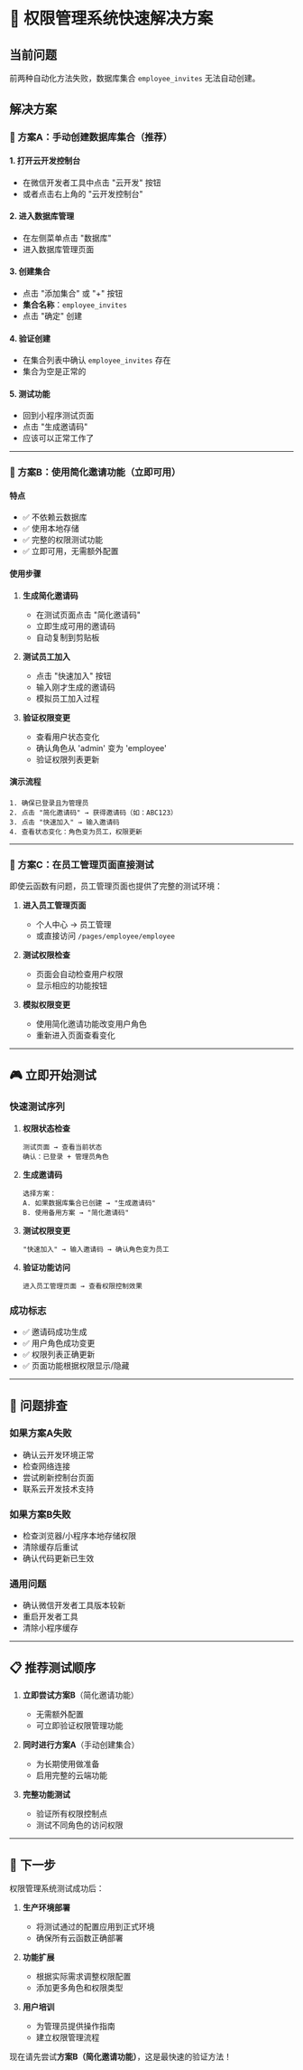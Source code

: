 # 🚀 权限管理系统快速解决方案

## 当前问题
前两种自动化方法失败，数据库集合 `employee_invites` 无法自动创建。

## 解决方案

### 🎯 方案A：手动创建数据库集合（推荐）

#### 1. 打开云开发控制台
- 在微信开发者工具中点击 "云开发" 按钮
- 或者点击右上角的 "云开发控制台"

#### 2. 进入数据库管理
- 在左侧菜单点击 "数据库"
- 进入数据库管理页面

#### 3. 创建集合
- 点击 "添加集合" 或 "+" 按钮
- **集合名称**：`employee_invites`
- 点击 "确定" 创建

#### 4. 验证创建
- 在集合列表中确认 `employee_invites` 存在
- 集合为空是正常的

#### 5. 测试功能
- 回到小程序测试页面
- 点击 "生成邀请码" 
- 应该可以正常工作了

---

### 🎯 方案B：使用简化邀请功能（立即可用）

#### 特点
- ✅ 不依赖云数据库
- ✅ 使用本地存储
- ✅ 完整的权限测试功能
- ✅ 立即可用，无需额外配置

#### 使用步骤

1. **生成简化邀请码**
   - 在测试页面点击 "简化邀请码"
   - 立即生成可用的邀请码
   - 自动复制到剪贴板

2. **测试员工加入**
   - 点击 "快速加入" 按钮
   - 输入刚才生成的邀请码
   - 模拟员工加入过程

3. **验证权限变更**
   - 查看用户状态变化
   - 确认角色从 'admin' 变为 'employee'
   - 验证权限列表更新

#### 演示流程
```
1. 确保已登录且为管理员
2. 点击 "简化邀请码" → 获得邀请码（如：ABC123）
3. 点击 "快速加入" → 输入邀请码
4. 查看状态变化：角色变为员工，权限更新
```

---

### 🎯 方案C：在员工管理页面直接测试

即使云函数有问题，员工管理页面也提供了完整的测试环境：

1. **进入员工管理页面**
   - 个人中心 → 员工管理
   - 或直接访问 `/pages/employee/employee`

2. **测试权限检查**
   - 页面会自动检查用户权限
   - 显示相应的功能按钮

3. **模拟权限变更**
   - 使用简化邀请功能改变用户角色
   - 重新进入页面查看变化

---

## 🎮 立即开始测试

### 快速测试序列

1. **权限状态检查**
   ```
   测试页面 → 查看当前状态
   确认：已登录 + 管理员角色
   ```

2. **生成邀请码**
   ```
   选择方案：
   A. 如果数据库集合已创建 → "生成邀请码"
   B. 使用备用方案 → "简化邀请码"
   ```

3. **测试权限变更**
   ```
   "快速加入" → 输入邀请码 → 确认角色变为员工
   ```

4. **验证功能访问**
   ```
   进入员工管理页面 → 查看权限控制效果
   ```

### 成功标志

- ✅ 邀请码成功生成
- ✅ 用户角色成功变更
- ✅ 权限列表正确更新
- ✅ 页面功能根据权限显示/隐藏

---

## 🔧 问题排查

### 如果方案A失败
- 确认云开发环境正常
- 检查网络连接
- 尝试刷新控制台页面
- 联系云开发技术支持

### 如果方案B失败
- 检查浏览器/小程序本地存储权限
- 清除缓存后重试
- 确认代码更新已生效

### 通用问题
- 确认微信开发者工具版本较新
- 重启开发者工具
- 清除小程序缓存

---

## 📋 推荐测试顺序

1. **立即尝试方案B**（简化邀请功能）
   - 无需额外配置
   - 可立即验证权限管理功能

2. **同时进行方案A**（手动创建集合）
   - 为长期使用做准备
   - 启用完整的云端功能

3. **完整功能测试**
   - 验证所有权限控制点
   - 测试不同角色的访问权限

---

## 🎉 下一步

权限管理系统测试成功后：

1. **生产环境部署**
   - 将测试通过的配置应用到正式环境
   - 确保所有云函数正确部署

2. **功能扩展**
   - 根据实际需求调整权限配置
   - 添加更多角色和权限类型

3. **用户培训**
   - 为管理员提供操作指南
   - 建立权限管理流程

现在请先尝试**方案B（简化邀请功能）**，这是最快速的验证方法！
